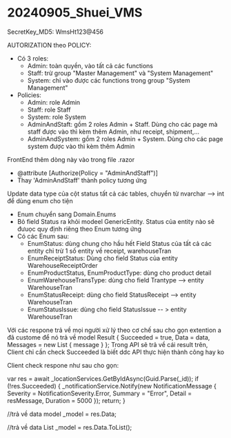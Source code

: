 # 20240905_Shuei_VMS

SecretKey_MD5: WmsHt123@456

AUTORIZATION theo POLICY: 
- Có 3 roles:
	+ Admin: toàn quyền, vào tất cả các functions
	+ Staff: trừ group "Master Management" và "System Management"
	+ System: chỉ vào được các functions trong group "System Management"
- Policies: 
	+ Admin: role Admin
	+ Staff: role Staff
	+ System: role System
	+ AdminAndStaft: gồm 2 roles Admin + Staff. Dùng cho các page mà staff được vào thì kèm thêm Admin, như receipt, shipment,...
	+ AdminAndSystem: gồm 2 roles Admin + System. Dùng cho các page system được vào thì kèm thêm Admin

FrontEnd thêm dòng này vào trong file .razor
- @attribute [Authorize(Policy = "AdminAndStaff")]
- Thay 'AdminAndStaff' thành policy tương ứng

Update data type của cột status tất cả các tables, chuyển từ nvarchar --> int để dùng enum cho tiện
- Enum chuyển sang Domain.Enums
- Bỏ field Status ra khỏi modeel GenericEntity. Status của entity nào sẽ đưuọc quy định riêng theo Enum tương ứng
- Có các Enum sau:
	+ EnumStatus: dùng chung cho hầu hết Field Status của tất cả các entity chỉ trừ 1 số entity về receipt, warehouseTran
	+ EnumReceiptStatus: Dùng cho field Status của entity WarehouseReceiptOrder
	+ EnumProductStatus, EnumProductType: dùng cho product detail
	+ EnumWarehouseTransType: dùng cho field Trantype --> entity  WarehouseTran
	+ EnumStatusReceipt: dùng cho field StatusReceipt --> entity  WarehouseTran
	+ EnumStatusIssue: dùng cho field StatusIssue -- > entity  WarehouseTran

Với các respone trả về mọi người xử lý theo cơ chế sau cho gọn
extention a đã custome để nó trả về model 
Result<T> { Succeeded = true, Data = data, Messages = new List<string> { message } };
Trong API sẽ trả về cái result trên, Client chỉ cần check Succeeded là biết ddc API thực hiện thành công hay ko

Client check respone như sau cho gọn:

 var res = await _locationServices.GetByIdAsync(Guid.Parse(_id));
 if (!res.Succeeded)
 {
     _notificationService.Notify(new NotificationMessage
     {
         Severity = NotificationSeverity.Error,
         Summary = "Error",
         Detail = resMessage,
         Duration = 5000
     });
     return;
 }

//trả về data model
 _model = res.Data;

//trả về data List<model>
_model	= res.Data.ToList();
